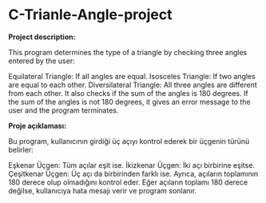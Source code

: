 # C-Trianle-Angle-project
**Project description:**

This program determines the type of a triangle by checking three angles entered by the user:

Equilateral Triangle: If all angles are equal.
Isosceles Triangle: If two angles are equal to each other.
Diversilateral Triangle: All three angles are different from each other.
It also checks if the sum of the angles is 180 degrees. If the sum of the angles is not 180 degrees, it gives an error message to the user and the program terminates.

**Proje açıklaması:**

Bu program, kullanıcının girdiği üç açıyı kontrol ederek bir üçgenin türünü belirler:

Eşkenar Üçgen: Tüm açılar eşit ise.
İkizkenar Üçgen: İki açı birbirine eşitse.
Çeşitkenar Üçgen: Üç açı da birbirinden farklı ise.
Ayrıca, açıların toplamının 180 derece olup olmadığını kontrol eder. Eğer açıların toplamı 180 derece değilse, kullanıcıya hata mesajı verir ve program sonlanır.
